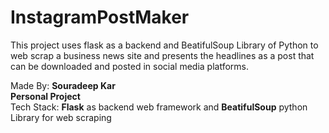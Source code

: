# InstagramPostMaker

This project uses flask as a backend and BeatifulSoup Library of Python to web scrap a business news site and presents the headlines as a post that can be downloaded and posted in social media platforms.  

Made By: **Souradeep Kar**  
**Personal Project**  
Tech Stack: **Flask** as backend web framework and **BeatifulSoup** python Library for web scraping
